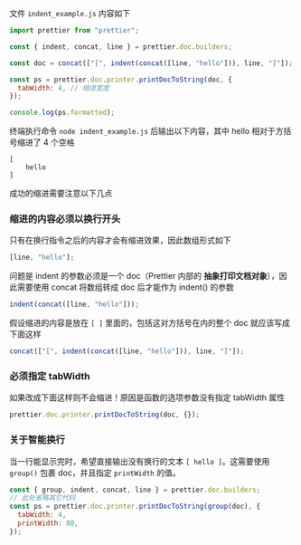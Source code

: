 文件 `indent_example.js` 内容如下

```js
import prettier from "prettier";

const { indent, concat, line } = prettier.doc.builders;

const doc = concat(["[", indent(concat([line, "hello"])), line, "]"]);

const ps = prettier.doc.printer.printDocToString(doc, {
  tabWidth: 4, // 缩进宽度
});

console.log(ps.formatted);
```

终端执行命令 `node indent_example.js` 后输出以下内容，其中 hello 相对于方括号缩进了 4 个空格

```
[
    hello
]
```

成功的缩进需要注意以下几点

### 缩进的内容必须以换行开头

只有在换行指令之后的内容才会有缩进效果，因此数组形式如下

```js
[line, "hello"];
```

问题是 indent 的参数必须是一个 doc（Prettier 内部的 **抽象打印文档对象**），因此需要使用 concat 将数组转成 doc 后才能作为 indent() 的参数

```js
indent(concat([line, "hello"]));
```

假设缩进的内容是放在 `[ ]` 里面的，包括这对方括号在内的整个 doc 就应该写成下面这样

```js
concat(["[", indent(concat([line, "hello"])), line, "]"]);
```

### 必须指定 tabWidth

如果改成下面这样则不会缩进！原因是函数的选项参数没有指定 tabWidth 属性

```js
prettier.doc.printer.printDocToString(doc, {});
```

### 关于智能换行

当一行能显示完时，希望直接输出没有换行的文本 `[ hello ]`。这需要使用 `group()` 包裹 doc，并且指定 `printWidth` 的值。

```js
const { group, indent, concat, line } = prettier.doc.builders;
// 此处省略其它代码
const ps = prettier.doc.printer.printDocToString(group(doc), {
  tabWidth: 4,
  printWidth: 80,
});
```
